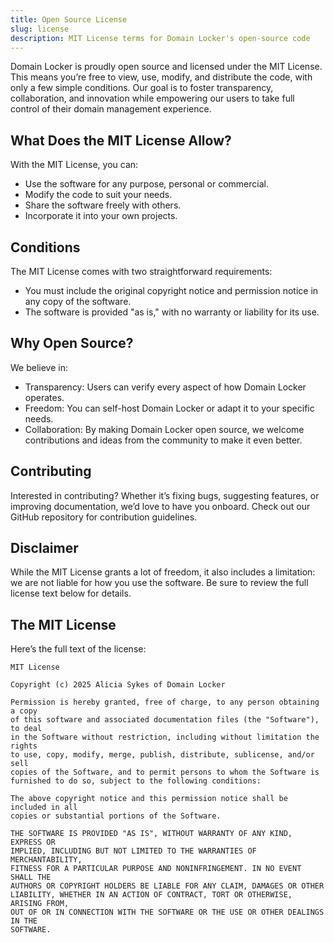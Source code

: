 ```yaml
---
title: Open Source License
slug: license
description: MIT License terms for Domain Locker's open-source code
---
```


Domain Locker is proudly open source and licensed under the MIT License. This means you’re free to view, use, modify, and distribute the code, with only a few simple conditions. Our goal is to foster transparency, collaboration, and innovation while empowering our users to take full control of their domain management experience.


## What Does the MIT License Allow?

With the MIT License, you can:
- Use the software for any purpose, personal or commercial.
- Modify the code to suit your needs.
- Share the software freely with others.
- Incorporate it into your own projects.

## Conditions

The MIT License comes with two straightforward requirements:
- You must include the original copyright notice and permission notice in any copy of the software.
- The software is provided "as is," with no warranty or liability for its use.

## Why Open Source?

We believe in:
- Transparency: Users can verify every aspect of how Domain Locker operates.
- Freedom: You can self-host Domain Locker or adapt it to your specific needs.
- Collaboration: By making Domain Locker open source, we welcome contributions and ideas from the community to make it even better.

## Contributing

Interested in contributing? Whether it’s fixing bugs, suggesting features, or improving documentation, we’d love to have you onboard. Check out our GitHub repository for contribution guidelines.


## Disclaimer

While the MIT License grants a lot of freedom, it also includes a limitation: we are not liable for how you use the software. Be sure to review the full license text below for details.

## The MIT License
Here’s the full text of the license:

```
MIT License

Copyright (c) 2025 Alicia Sykes of Domain Locker

Permission is hereby granted, free of charge, to any person obtaining a copy
of this software and associated documentation files (the "Software"), to deal
in the Software without restriction, including without limitation the rights
to use, copy, modify, merge, publish, distribute, sublicense, and/or sell
copies of the Software, and to permit persons to whom the Software is
furnished to do so, subject to the following conditions:

The above copyright notice and this permission notice shall be included in all
copies or substantial portions of the Software.

THE SOFTWARE IS PROVIDED "AS IS", WITHOUT WARRANTY OF ANY KIND, EXPRESS OR
IMPLIED, INCLUDING BUT NOT LIMITED TO THE WARRANTIES OF MERCHANTABILITY,
FITNESS FOR A PARTICULAR PURPOSE AND NONINFRINGEMENT. IN NO EVENT SHALL THE
AUTHORS OR COPYRIGHT HOLDERS BE LIABLE FOR ANY CLAIM, DAMAGES OR OTHER
LIABILITY, WHETHER IN AN ACTION OF CONTRACT, TORT OR OTHERWISE, ARISING FROM,
OUT OF OR IN CONNECTION WITH THE SOFTWARE OR THE USE OR OTHER DEALINGS IN THE
SOFTWARE.
```
